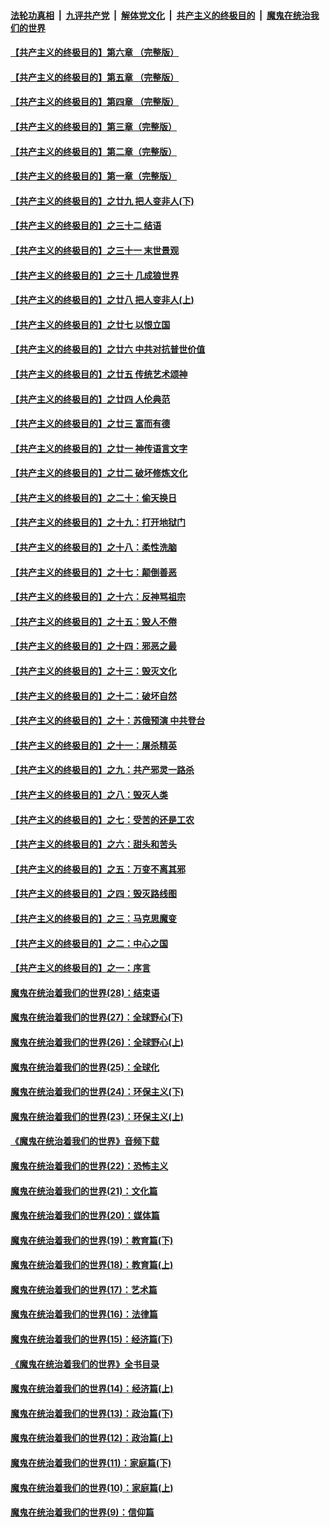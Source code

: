 ####  [法轮功真相](../../../../basic/blob/master/README.md?t=05050331) &nbsp;|&nbsp; [九评共产党](../../../../9ping.md/blob/master/README.md?t=05050331) &nbsp;|&nbsp; [解体党文化](../../../../jtdwh.md/blob/master/README.md?t=05050331)  &nbsp;|&nbsp; [共产主义的终极目的](../../../../gczydzjmd.md/blob/master/README.md?t=05050331) &nbsp;|&nbsp; [魔鬼在统治我们的世界](../../../../mgztzwmdsj.md/blob/master/README.md?t=05050331) 

#### [【共产主义的终极目的】第六章 （完整版）](../pages/nsc422/n11428913.md?t=05050331) 

#### [【共产主义的终极目的】第五章 （完整版）](../pages/nsc422/n11428912.md?t=05050331) 

#### [【共产主义的终极目的】第四章 （完整版）](../pages/nsc422/n11428907.md?t=05050331) 

#### [【共产主义的终极目的】第三章（完整版）](../pages/nsc422/n11428848.md?t=05050331) 

#### [【共产主义的终极目的】第二章（完整版）](../pages/nsc422/n11428831.md?t=05050331) 

#### [【共产主义的终极目的】第一章（完整版）](../pages/nsc422/n11417651.md?t=05050331) 

#### [【共产主义的终极目的】之廿九 把人变非人(下)](../pages/nsc422/n11344140.md?t=05050331) 

#### [【共产主义的终极目的】之三十二 结语](../pages/nsc422/n11360535.md?t=05050331) 

#### [【共产主义的终极目的】之三十一 末世景观](../pages/nsc422/n11351129.md?t=05050331) 

#### [【共产主义的终极目的】之三十 几成狼世界](../pages/nsc422/n11348280.md?t=05050331) 

#### [【共产主义的终极目的】之廿八 把人变非人(上)](../pages/nsc422/n11340492.md?t=05050331) 

#### [【共产主义的终极目的】之廿七 以恨立国](../pages/nsc422/n11336944.md?t=05050331) 

#### [【共产主义的终极目的】之廿六 中共对抗普世价值](../pages/nsc422/n11324785.md?t=05050331) 

#### [【共产主义的终极目的】之廿五 传统艺术颂神](../pages/nsc422/n11296396.md?t=05050331) 

#### [【共产主义的终极目的】之廿四 人伦典范](../pages/nsc422/n11296397.md?t=05050331) 

#### [【共产主义的终极目的】之廿三 富而有德](../pages/nsc422/n11283598.md?t=05050331) 

#### [【共产主义的终极目的】之廿一 神传语言文字](../pages/nsc422/n11263265.md?t=05050331) 

#### [【共产主义的终极目的】之廿二 破坏修炼文化](../pages/nsc422/n11245728.md?t=05050331) 

#### [【共产主义的终极目的】之二十：偷天换日](../pages/nsc422/n11238846.md?t=05050331) 

#### [【共产主义的终极目的】之十九：打开地狱门](../pages/nsc422/n11206376.md?t=05050331) 

#### [【共产主义的终极目的】之十八：柔性洗脑](../pages/nsc422/n11199994.md?t=05050331) 

#### [【共产主义的终极目的】之十七：颠倒善恶](../pages/nsc422/n11179782.md?t=05050331) 

#### [【共产主义的终极目的】之十六：反神骂祖宗](../pages/nsc422/n11166798.md?t=05050331) 

#### [【共产主义的终极目的】之十五：毁人不倦](../pages/nsc422/n11166792.md?t=05050331) 

#### [【共产主义的终极目的】之十四：邪恶之最](../pages/nsc422/n11150249.md?t=05050331) 

#### [【共产主义的终极目的】之十三：毁灭文化](../pages/nsc422/n11135227.md?t=05050331) 

#### [【共产主义的终极目的】之十二：破坏自然](../pages/nsc422/n11135214.md?t=05050331) 

#### [【共产主义的终极目的】之十：苏俄预演 中共登台](../pages/nsc422/n11118424.md?t=05050331) 

#### [【共产主义的终极目的】之十一：屠杀精英](../pages/nsc422/n11118442.md?t=05050331) 

#### [【共产主义的终极目的】之九：共产邪灵一路杀](../pages/nsc422/n11114139.md?t=05050331) 

#### [【共产主义的终极目的】之八：毁灭人类](../pages/nsc422/n11108503.md?t=05050331) 

#### [【共产主义的终极目的】之七：受苦的还是工农](../pages/nsc422/n11101809.md?t=05050331) 

#### [【共产主义的终极目的】之六：甜头和苦头](../pages/nsc422/n11096971.md?t=05050331) 

#### [【共产主义的终极目的】之五：万变不离其邪](../pages/nsc422/n11091285.md?t=05050331) 

#### [【共产主义的终极目的】之四：毁灭路线图](../pages/nsc422/n11086284.md?t=05050331) 

#### [【共产主义的终极目的】之三：马克思魔变](../pages/nsc422/n11061941.md?t=05050331) 

#### [【共产主义的终极目的】之二：中心之国](../pages/nsc422/n11047728.md?t=05050331) 

#### [【共产主义的终极目的】之一：序言](../pages/nsc422/n11086077.md?t=05050331) 

#### [魔鬼在统治着我们的世界(28)：结束语](../pages/nsc422/n10936246.md?t=05050331) 

#### [魔鬼在统治着我们的世界(27)：全球野心(下)](../pages/nsc422/n10928319.md?t=05050331) 

#### [魔鬼在统治着我们的世界(26)：全球野心(上)](../pages/nsc422/n10900318.md?t=05050331) 

#### [魔鬼在统治着我们的世界(25)：全球化](../pages/nsc422/n10788205.md?t=05050331) 

#### [魔鬼在统治着我们的世界(24)：环保主义(下)](../pages/nsc422/n10695307.md?t=05050331) 

#### [魔鬼在统治着我们的世界(23)：环保主义(上)](../pages/nsc422/n10688613.md?t=05050331) 

#### [《魔鬼在统治着我们的世界》音频下载](../pages/nsc422/n10635553.md?t=05050331) 

#### [魔鬼在统治着我们的世界(22)：恐怖主义](../pages/nsc422/n10614727.md?t=05050331) 

#### [魔鬼在统治着我们的世界(21)：文化篇](../pages/nsc422/n10597706.md?t=05050331) 

#### [魔鬼在统治着我们的世界(20)：媒体篇](../pages/nsc422/n10586579.md?t=05050331) 

#### [魔鬼在统治着我们的世界(19)：教育篇(下)](../pages/nsc422/n10564808.md?t=05050331) 

#### [魔鬼在统治着我们的世界(18)：教育篇(上)](../pages/nsc422/n10526970.md?t=05050331) 

#### [魔鬼在统治着我们的世界(17)：艺术篇](../pages/nsc422/n10499093.md?t=05050331) 

#### [魔鬼在统治着我们的世界(16)：法律篇](../pages/nsc422/n10485969.md?t=05050331) 

#### [魔鬼在统治着我们的世界(15)：经济篇(下)](../pages/nsc422/n10469975.md?t=05050331) 

#### [《魔鬼在统治着我们的世界》全书目录](../pages/nsc422/n10464261.md?t=05050331) 

#### [魔鬼在统治着我们的世界(14)：经济篇(上)](../pages/nsc422/n10457370.md?t=05050331) 

#### [魔鬼在统治着我们的世界(13)：政治篇(下)](../pages/nsc422/n10448270.md?t=05050331) 

#### [魔鬼在统治着我们的世界(12)：政治篇(上)](../pages/nsc422/n10444576.md?t=05050331) 

#### [魔鬼在统治着我们的世界(11)：家庭篇(下)](../pages/nsc422/n10440961.md?t=05050331) 

#### [魔鬼在统治着我们的世界(10)：家庭篇(上)](../pages/nsc422/n10435448.md?t=05050331) 

#### [魔鬼在统治着我们的世界(9)：信仰篇](../pages/nsc422/n10432159.md?t=05050331) 

